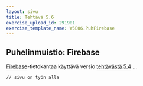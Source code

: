 ```yaml
---
layout: sivu
title: Tehtävä 5.6
exercise_upload_id: 291901
exercise_template_name: W5E06.PuhFirebase
---
```


## Puhelinmuistio: Firebase 

[Firebase][firebase]-tietokantaa käyttävä versio [tehtävästä 5.4](../tehtava54) ...

[firebase]: https://firebase.google.com/

~~~
// sivu on työn alla
~~~

